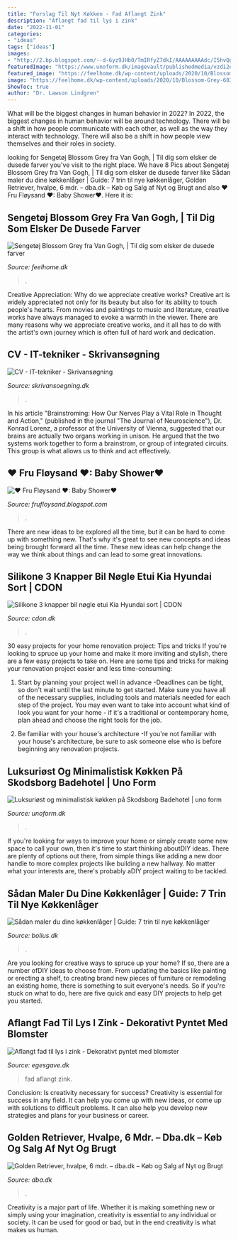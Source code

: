 ```yaml
---
title: "Forslag Til Nyt Køkken - Fad Aflangt Zink"
description: "Aflangt fad til lys i zink"
date: "2022-11-01"
categories:
- "ideas"
tags: ["ideas"]
images:
- "http://2.bp.blogspot.com/--d-6yz9JHb0/TmIRfyZ7dkI/AAAAAAAAAdc/I5hvQgQnPgs/s1600/IMG_4389-1.JPG"
featuredImage: "https://www.unoform.dk/imagevault/publishedmedia/vzdi2ez9frppx4inh3tf/Hotel5.jpg"
featured_image: "https://feelhome.dk/wp-content/uploads/2020/10/Blossom-Grey-683x1024.jpg"
image: "https://feelhome.dk/wp-content/uploads/2020/10/Blossom-Grey-683x1024.jpg"
ShowToc: true
author: "Dr. Lawson Lindgren"
---
```



What will be the biggest changes in human behavior in 2022?
In 2022, the biggest changes in human behavior will be around technology. There will be a shift in how people communicate with each other, as well as the way they interact with technology. There will also be a shift in how people view themselves and their roles in society.

	

		
looking for Sengetøj Blossom Grey fra Van Gogh, | Til dig som elsker de dusede farver you've visit to the right place. We have 8 Pics about Sengetøj Blossom Grey fra Van Gogh, | Til dig som elsker de dusede farver like Sådan maler du dine køkkenlåger | Guide: 7 trin til nye køkkenlåger, Golden Retriever, hvalpe, 6 mdr. – dba.dk – Køb og Salg af Nyt og Brugt and also ♥ Fru Fløysand ♥: Baby Shower♥. Here it is:
		
    
## Sengetøj Blossom Grey Fra Van Gogh, | Til Dig Som Elsker De Dusede Farver

<img loading=lazy src="https://feelhome.dk/wp-content/uploads/2020/10/Blossom-Grey-683x1024.jpg" onerror="this.onerror=null;this.src='https://tse3.mm.bing.net/th?id=OIP.N25KzygyKf8clrqeIDL-tgHaLG&amp;pid=15.1';" alt="Sengetøj Blossom Grey fra Van Gogh, | Til dig som elsker de dusede farver">

_Source: feelhome.dk_

>. 

	

Creative Appreciation: Why do we appreciate creative works?
Creative art is widely appreciated not only for its beauty but also for its ability to touch people's hearts. From movies and paintings to music and literature, creative works have always managed to evoke a warmth in the viewer. There are many reasons why we appreciate creative works, and it all has to do with the artist's own journey which is often full of hard work and dedication.

    
## CV - IT-tekniker - Skrivansøgning

<img loading=lazy src="https://skrivansoegning.dk/wp-content/uploads/2020/04/2-CV-IT-tekniker.jpg" onerror="this.onerror=null;this.src='https://tse3.mm.bing.net/th?id=OIP.WDNENsJmbZajmrxv1oq9vgHaKe&amp;pid=15.1';" alt="CV - IT-tekniker - Skrivansøgning">

_Source: skrivansoegning.dk_

>. 

	

In his article "Brainstroming: How Our Nerves Play a Vital Role in Thought and Action," (published in the journal "The Journal of Neuroscience"), Dr. Konrad Lorenz, a professor at the University of Vienna, suggested that our brains are actually two organs working in unison. He argued that the two systems work together to form a brainstrom, or group of integrated circuits. This group is what allows us to think and act effectively.

    
## ♥ Fru Fløysand ♥: Baby Shower♥

<img loading=lazy src="http://2.bp.blogspot.com/--d-6yz9JHb0/TmIRfyZ7dkI/AAAAAAAAAdc/I5hvQgQnPgs/s1600/IMG_4389-1.JPG" onerror="this.onerror=null;this.src='https://tse2.mm.bing.net/th?id=OIP.9nOqU5LjwKok9WSj9q6tbwHaE7&amp;pid=15.1';" alt="♥ Fru Fløysand ♥: Baby Shower♥">

_Source: frufloysand.blogspot.com_

>. 

	

There are new ideas to be explored all the time, but it can be hard to come up with something new. That's why it's great to see new concepts and ideas being brought forward all the time. These new ideas can help change the way we think about things and can lead to some great innovations.

    
## Silikone 3 Knapper Bil Nøgle Etui Kia Hyundai Sort | CDON

<img loading=lazy src="https://cdn.cdon.com/media-dynamic/images/product/cloud/store/HomeElectronics/000/047/706/867/47706867-63494982-11453-org.jpg?impolicy=product&amp;w=1280&amp;h=720" onerror="this.onerror=null;this.src='https://tse3.mm.bing.net/th?id=OIP.4NDIMAobEI8fDKX_Ly3smQHaHa&amp;pid=15.1';" alt="Silikone 3 knapper bil nøgle etui Kia Hyundai sort | CDON">

_Source: cdon.dk_

>. 

	

30 easy projects for your home renovation project: Tips and tricks
If you're looking to spruce up your home and make it more inviting and stylish, there are a few easy projects to take on. Here are some tips and tricks for making your renovation project easier and less time-consuming:
1. Start by planning your project well in advance -Deadlines can be tight, so don't wait until the last minute to get started. Make sure you have all of the necessary supplies, including tools and materials needed for each step of the project. You may even want to take into account what kind of look you want for your home - if it's a traditional or contemporary home, plan ahead and choose the right tools for the job.

2. Be familiar with your house's architecture -If you're not familiar with your house's architecture, be sure to ask someone else who is before beginning any renovation projects.

    
## Luksuriøst Og Minimalistisk Køkken På Skodsborg Badehotel | Uno Form

<img loading=lazy src="https://www.unoform.dk/imagevault/publishedmedia/vzdi2ez9frppx4inh3tf/Hotel5.jpg" onerror="this.onerror=null;this.src='https://tse4.mm.bing.net/th?id=OIP.DfV8h71fSyhWgoexyHP8rwHaDt&amp;pid=15.1';" alt="Luksuriøst og minimalistisk køkken på Skodsborg Badehotel | uno form">

_Source: unoform.dk_

>. 

	

If you're looking for ways to improve your home or simply create some new space to call your own, then it's time to start thinking aboutDIY ideas. There are plenty of options out there, from simple things like adding a new door handle to more complex projects like building a new hallway. No matter what your interests are, there's probably aDIY project waiting to be tackled.

    
## Sådan Maler Du Dine Køkkenlåger | Guide: 7 Trin Til Nye Køkkenlåger

<img loading=lazy src="https://www.bolius.dk/fileadmin/_processed_/6/d/csm_mal-koekkenlaager_4ab1497e50.jpg" onerror="this.onerror=null;this.src='https://tse3.mm.bing.net/th?id=OIP.D7q74Byl1HPNeajkpZeC8gHaD2&amp;pid=15.1';" alt="Sådan maler du dine køkkenlåger | Guide: 7 trin til nye køkkenlåger">

_Source: bolius.dk_

>. 

	

Are you looking for creative ways to spruce up your home? If so, there are a number ofDIY ideas to choose from. From updating the basics like painting or erecting a shelf, to creating brand new pieces of furniture or remodeling an existing home, there is something to suit everyone's needs. So if you're stuck on what to do, here are five quick and easy DIY projects to help get you started.

    
## Aflangt Fad Til Lys I Zink - Dekorativt Pyntet Med Blomster

<img loading=lazy src="https://www.egesgave.dk/cache/1/6/5/8/9/2/8/aflangt-fad-til-lys-i-zink-med-kant-fra-ib-laursen-fit-1200x628x80.webp" onerror="this.onerror=null;this.src='https://tse1.mm.bing.net/th?id=OIP.BC6KIqD42HY0rMw2yBFYqgAAAA&amp;pid=15.1';" alt="Aflangt fad til lys i zink - Dekorativt pyntet med blomster">

_Source: egesgave.dk_

>fad aflangt zink. 

	

Conclusion: Is creativity necessary for success?
Creativity is essential for success in any field. It can help you come up with new ideas, or come up with solutions to difficult problems. It can also help you develop new strategies and plans for your business or career.

    
## Golden Retriever, Hvalpe, 6 Mdr. – Dba.dk – Køb Og Salg Af Nyt Og Brugt

<img loading=lazy src="https://i.ebayimg.com/images/g/RSUAAOSwbAZeUn48/s-l1200.jpg" onerror="this.onerror=null;this.src='https://tse1.mm.bing.net/th?id=OIP.Xo_uHWdA0F1JPHj6Q7cK4AHaJ4&amp;pid=15.1';" alt="Golden Retriever, hvalpe, 6 mdr. – dba.dk – Køb og Salg af Nyt og Brugt">

_Source: dba.dk_

>. 

	

Creativity is a major part of life. Whether it is making something new or simply using your imagination, creativity is essential to any individual or society. It can be used for good or bad, but in the end creativity is what makes us human.

